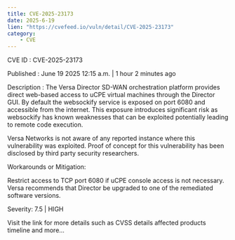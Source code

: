 ```yaml
---
title: CVE-2025-23173
date: 2025-6-19
lien: "https://cvefeed.io/vuln/detail/CVE-2025-23173"
category:
    - CVE
---
```


CVE ID : CVE-2025-23173

Published :  June 19
2025
12:15 a.m. | 1 hour
2 minutes ago

Description : The Versa Director SD-WAN orchestration platform provides direct web-based access to uCPE virtual machines through the Director GUI. By default
the websockify service is exposed on port 6080 and accessible from the internet. This exposure introduces significant risk
as websockify has known weaknesses that can be exploited
potentially leading to remote code execution. 

Versa Networks is not aware of any reported instance where this vulnerability was exploited. Proof of concept for this vulnerability has been disclosed by third party security researchers.  

Workarounds or Mitigation: 

Restrict access to TCP port 6080 if uCPE console access is not necessary. Versa recommends that Director be upgraded to one of the remediated software versions.

Severity: 7.5 | HIGH

Visit the link for more details
such as CVSS details
affected products
timeline
and more...
